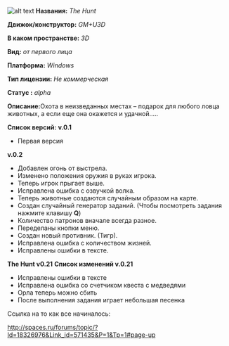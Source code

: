![alt text](http://ts02.spac.me/tfil/9dfd4ec93787da14babdbc8735f8db86/58446602.ft.500.500.0.jpg?1440336407)
<b>Названия:</b> <i>The Hunt</i>

<b>Движок/конструктор:</b> <i>GM+U3D</i>

<b>В каком пространстве:</b> <i>3D</i>

<b>Вид:</b> <i>от первого лица</i>

<b>Платформа:</b> <i>Windows</i>

<b>Тип лицензии:</b>  <i>Не коммерческая</i>

<b>Статус :</b>  <i>alpha</i>

<b>Описание:</b>Охота в неизведанных местах – подарок для любого ловца животных, а если еще она окажется и удачной.....

<b>Список версий:</b>
<b>v.0.1</b>
- Первая версия

<b>v.0.2</b>
- Добавлен огонь от выстрела.
- Изменено положения оружия в руках игрока.
- Теперь игрок прыгает выше.
- Исправлена ошибка с озвучкой волка.
- Теперь животные создаются случайным образом на карте.
- Создан случайный генератор заданий. (Чтобы посмотреть задания нажмите клавишу <b>Q</b>)
- Количество патронов вначале всегда разное.
- Переделаны кнопки меню.
- Создан новый противник. (Тигр).
- Исправлена ошибка с количеством жизней.
- Исправлены ошибки в тексте.

<b>The Hunt v0.21</b>
<b>Список изменений v.0.21</b>
- Исправлены ошибки в тексте
- Исправлена ошибка со счетчиком квеста с медведями
- Орла теперь можно сбить
- После выполнения задания играет небольшая песенка

Ссылка на то как все начиналось:

http://spaces.ru/forums/topic/?Id=18326976&Link_id=571435&P=1&Tp=1#page-up

